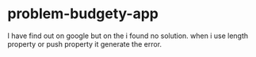 # problem-budgety-app
I have find out on google but on the i found no solution.  when i use length property or push property it generate the error.
